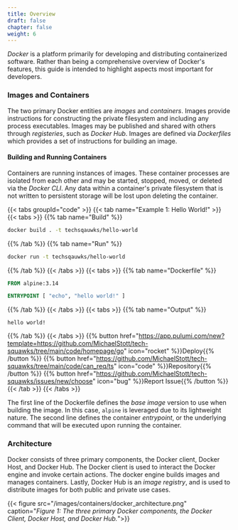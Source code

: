 ```yaml
---
title: Overview
draft: false
chapter: false
weight: 6
---
```


_Docker_ is a platform primarily for developing and distributing containerized software. Rather than being a comprehensive overview of Docker's features, this guide is intended to highlight aspects most important for developers.

### Images and Containers

The two primary Docker entities are _images_ and _containers_. Images provide instructions for constructing the private filesystem and including any process executables. Images may be published and shared with others through _registeries_, such as _Docker Hub_. Images are defined via _Dockerfiles_ which provides a set of instructions for building an image.

#### Building and Running Containers

Containers are running instances of images. These container processes are isolated from each other and may be started, stopped, moved, or deleted via the _Docker CLI_. Any data within a container's private filesystem that is not written to persistent storage will be lost upon deleting the container.

{{< tabs groupId="code" >}}
{{< tab name="Example 1: Hello World!" >}}
{{< tabs >}}
{{% tab name="Build" %}}

```sh
docker build . -t techsqauwks/hello-world
```

{{% /tab %}}
{{% tab name="Run" %}}

```sh
docker run -t techsqauwks/hello-world
```

{{% /tab %}}
{{< /tabs >}}
{{< tabs >}}
{{% tab name="Dockerfile" %}}

<!-- embedme containers\docker\overview\Dockerfile -->

```dockerfile
FROM alpine:3.14

ENTRYPOINT [ "echo", "hello world!" ]
```

{{% /tab %}}
{{< /tabs >}}
{{< tabs >}}
{{% tab name="Output" %}}

```
hello world!
```

{{% /tab %}}
{{< /tabs >}}
{{% button href="https://app.pulumi.com/new?template=https://github.com/MichaelStott/tech-squawks/tree/main/code/homepage/go" icon="rocket" %}}Deploy{{% /button %}}
{{% button href="https://github.com/MichaelStott/tech-squawks/tree/main/code/can_req/ts" icon="code" %}}Repository{{% /button %}}
{{% button href="https://github.com/MichaelStott/tech-squawks/issues/new/choose" icon="bug" %}}Report Issue{{% /button %}}
{{< /tab >}}
{{< /tabs >}}

The first line of the Dockerfile defines the _base image_ version to use when building the image. In this case, `alpine` is leveraged due to its lightweight nature. The second line defines the container _entrypoint_, or the underlying command that will be executed upon running the container.

### Architecture

Docker consists of three primary components, the Docker client, Docker Host, and Docker Hub. The Docker client is used to interact the Docker engine and invoke certain actions. The docker engine builds images and manages containers. Lastly, Docker Hub is an _image registry_, and is used to distribute images for both public and private use cases.

{{< figure src="/images/containers/docker_architecture.png" caption="_Figure 1: The three primary Docker components, the Docker Client, Docker Host, and Docker Hub._">}}
